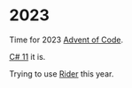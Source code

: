 # 2023 <!-- omit in toc -->

Time for 2023 [Advent of Code](https://adventofcode.com/2023).

[C# 11](https://docs.microsoft.com/en-us/dotnet/csharp/whats-new/csharp-11) it is.

Trying to use [Rider](https://www.jetbrains.com/rider/) this year.
